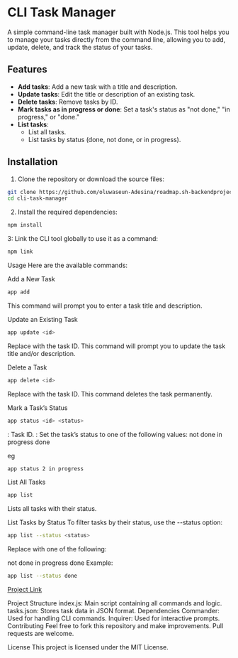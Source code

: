 # CLI Task Manager

A simple command-line task manager built with Node.js. This tool helps you to manage your tasks directly from the command line, allowing you to add, update, delete, and track the status of your tasks.

## Features

- **Add tasks**: Add a new task with a title and description.
- **Update tasks**: Edit the title or description of an existing task.
- **Delete tasks**: Remove tasks by ID.
- **Mark tasks as in progress or done**: Set a task's status as "not done," "in progress," or "done."
- **List tasks**:
  - List all tasks.
  - List tasks by status (done, not done, or in progress).

## Installation

1. Clone the repository or download the source files:

```bash
git clone https://github.com/oluwaseun-Adesina/roadmap.sh-backendprojects.git
cd cli-task-manager

```

2. Install the required dependencies:

```bash
npm install
```

3: Link the CLI tool globally to use it as a command:

```bash
npm link
```

Usage
Here are the available commands:

Add a New Task

```bash
app add
```

This command will prompt you to enter a task title and description.

Update an Existing Task

```bash
app update <id>
```

Replace <id> with the task ID. This command will prompt you to update the task title and/or description.

Delete a Task

```bash
app delete <id>
```

Replace <id> with the task ID. This command deletes the task permanently.

Mark a Task’s Status

```bash
app status <id> <status>
```

<id>: Task ID.
<status>: Set the task’s status to one of the following values:
not done
in progress
done

eg

```bash
app status 2 in progress
```

List All Tasks

```bash
app list
```

Lists all tasks with their status.

List Tasks by Status
To filter tasks by their status, use the --status option:

```bash
app list --status <status>
```

Replace <status> with one of the following:

not done
in progress
done
Example:

```bash
app list --status done
```

[Project Link](https://github.com/oluwaseun-Adesina/cli-task-manager)

Project Structure
index.js: Main script containing all commands and logic.
tasks.json: Stores task data in JSON format.
Dependencies
Commander: Used for handling CLI commands.
Inquirer: Used for interactive prompts.
Contributing
Feel free to fork this repository and make improvements. Pull requests are welcome.

License
This project is licensed under the MIT License.
